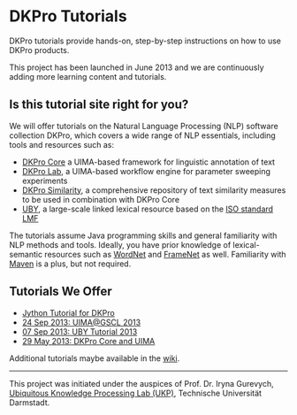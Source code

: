 # DKPro Tutorials #

DKPro tutorials provide hands-on, step-by-step instructions on how to use DKPro products.

This project has been launched in June 2013 and we are continuously adding more learning content and tutorials.

## Is this tutorial site right for you? ##

We will offer tutorials on the Natural Language Processing (NLP) software collection DKPro, which covers a wide range of NLP essentials, including tools and resources such as:
  * [DKPro Core](http://code.google.com/p/dkpro-core-asl/) a UIMA-based framework for linguistic annotation of text
  * [DKPro Lab](http://code.google.com/p/dkpro-lab/), a UIMA-based workflow engine for parameter sweeping experiments
  * [DKPro Similarity](http://code.google.com/p/dkpro-similarity-asl/), a comprehensive repository of text similarity measures to be used in combination with DKPro Core
  * [UBY](http://code.google.com/p/uby/), a large-scale linked lexical resource based on the  [ISO standard LMF](http://en.wikipedia.org/wiki/Lexical_Markup_Framework)


The tutorials assume Java programming skills and general familiarity with NLP methods and tools. Ideally, you have prior knowledge of lexical-semantic resources such as [WordNet](http://wordnet.princeton.edu/) and [FrameNet](https://framenet.icsi.berkeley.edu/fndrupal/) as well. Familiarity with [Maven](http://maven.apache.org/) is a plus, but not required.

## Tutorials We Offer ##

  * [Jython Tutorial for DKPro](Jython_Tutorial.md)
  * [24 Sep 2013: UIMA@GSCL 2013](GSCL2013.md)
  * [07 Sep 2013: UBY Tutorial 2013](UbyTutorial2013.md)
  * [29 May 2013: DKPro Core and UIMA](DKProIntroduction20130529.md)

Additional tutorials maybe available in the [wiki](WikiLandingPage.md).



---

This project was initiated under the auspices of Prof. Dr. Iryna Gurevych, [Ubiquitous Knowledge Processing Lab (UKP)](http://www.ukp.tu-darmstadt.de/), Technische Universität Darmstadt.